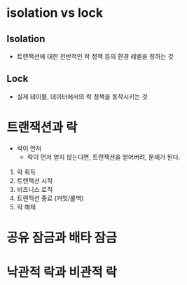 # isolation vs lock
## Isolation
- 트랜잭션에 대한 전반적인 락 정책 등의 환경 레벨을 정하는 것

## Lock
- 실제 테이블, 데이터에서의 락 정책을 동작시키는 것

# 트랜잭션과 락
- 락이 먼저
    - 락이 먼저 얻지 않는다면, 트랜잭션을 얻어버려, 문제가 된다.
1. 락 획득
2. 트랜잭션 시작
3. 비즈니스 로직
4. 트랜잭션 종료 (커밋/롤백)
5. 락 해제

# 공유 잠금과 배타 잠금

# 낙관적 락과 비관적 락



